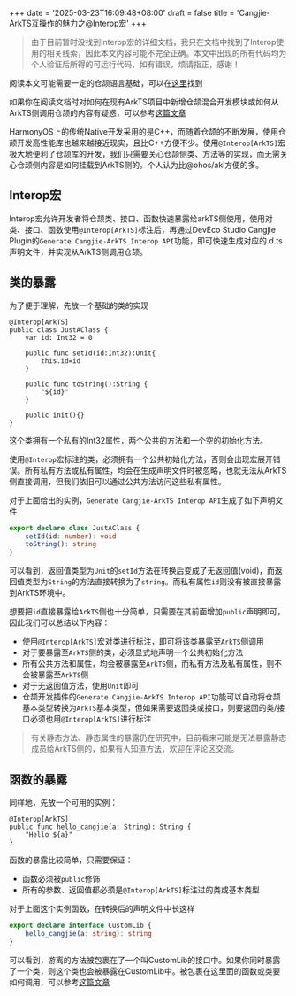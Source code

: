 +++
date = '2025-03-23T16:09:48+08:00'
draft = false
title = 'Cangjie-ArkTS互操作的魅力之@Interop宏'
+++

> 由于目前暂时没找到Interop宏的详细文档，我只在文档中找到了Interop使用的相关线索，因此本文内容可能不完全正确。本文中出现的所有代码均为个人验证后所得的可运行代码，如有错误，烦请指正，感谢！

阅读本文可能需要一定的仓颉语言基础，可以在[这里](https://developer.huawei.com/consumer/cn/doc/cangjie-guides-V5/basic-V5)找到

如果你在阅读文档时对如何在现有ArkTS项目中新增仓颉混合开发模块或如何从ArkTS侧调用仓颉的内容有疑惑，可以参考[这篇文章](https://developer.huawei.com/consumer/cn/blog/topic/03178121339682086)

HarmonyOS上的传统Native开发采用的是C++，而随着仓颉的不断发展，使用仓颉开发高性能库也越来越接近现实，且比C++方便不少。使用`@Interop[ArkTS]`宏极大地便利了仓颉库的开发，我们只需要关心仓颉侧类、方法等的实现，而无需关心仓颉侧内容是如何挂载到ArkTS侧的。个人认为比@ohos/aki方便的多。

## Interop宏

Interop宏允许开发者将仓颉类、接口、函数快速暴露给arkTS侧使用，使用对类、接口、函数使用`@Interop[ArkTS]`标注后，再通过DevEco Studio Cangjie Plugin的`Generate Cangjie-ArkTS Interop API`功能，即可快速生成对应的.d.ts声明文件，并实现从ArkTS侧调用仓颉。

## 类的暴露

为了便于理解，先放一个基础的类的实现

```
@Interop[ArkTS]
public class JustAClass {
    var id: Int32 = 0

    public func setId(id:Int32):Unit{
        this.id=id
    }

    public func toString():String {
        "${id}"
    }

    public init(){}
}
```

这个类拥有一个私有的Int32属性，两个公共的方法和一个空的初始化方法。

使用`@Interop`宏标注的类，必须拥有一个公共初始化方法，否则会出现宏展开错误。所有私有方法或私有属性，均会在生成声明文件时被忽略，也就无法从ArkTS侧直接调用，但我们依旧可以通过公共方法访问这些私有属性。

对于上面给出的实例，`Generate Cangjie-ArkTS Interop API`生成了如下声明文件

```ts
export declare class JustAClass {
    setId(id: number): void
    toString(): string
}
```

可以看到，返回值类型为`Unit`的`setId`方法在转换后变成了无返回值(void)，而返回值类型为`String`的方法直接转换为了`string`。而私有属性`id`则没有被直接暴露到ArkTS环境中。

想要把`id`直接暴露给`ArkTS`侧也十分简单，只需要在其前面增加`public`声明即可，因此我们可以总结以下内容：

- 使用`@Interop[ArkTS]`宏对类进行标注，即可将该类暴露至`ArkTS`侧调用
- 对于要暴露至`ArkTS`侧的类，必须显式地声明一个公共初始化方法
- 所有公共方法和属性，均会被暴露至`ArkTS`侧，而私有方法及私有属性，则不会被暴露至`ArkTS`侧
- 对于无返回值方法，使用`Unit`即可
- 仓颉开发插件的`Generate Cangjie-ArkTS Interop API`功能可以自动将仓颉基本类型转换为`ArkTS`基本类型，但如果需要返回类或接口，则要返回的类/接口必须也用`@Interop[ArkTS]`进行标注

> 有关静态方法、静态属性的暴露仍在研究中，目前看来可能是无法暴露静态成员给ArkTS侧的，如果有人知道方法，欢迎在评论区交流。

## 函数的暴露

同样地，先放一个可用的实例：

```
@Interop[ArkTS]
public func hello_cangjie(a: String): String {
    "Hello ${a}"
}
```

函数的暴露比较简单，只需要保证：

- 函数必须被`public`修饰
- 所有的参数、返回值都必须是`@Interop[ArkTS]`标注过的类或基本类型

对于上面这个实例函数，在转换后的声明文件中长这样

```ts
export declare interface CustomLib {
    hello_cangjie(a: string): string
}
```

可以看到，游离的方法被包裹在了一个叫CustomLib的接口中。如果你同时暴露了一个类，则这个类也会被暴露在CustomLib中。被包裹在这里面的函数或类要如何调用，可以参考[这篇文章](https://developer.huawei.com/consumer/cn/blog/topic/03178121339682086)
